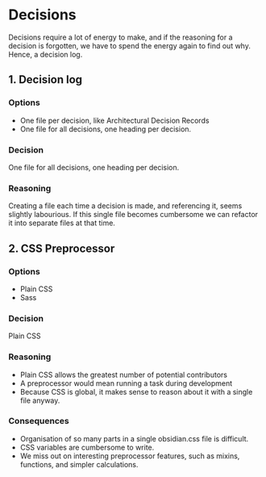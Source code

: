 # Decisions

Decisions require a lot of energy to make, and if the reasoning for a decision is forgotten, we have to spend the energy again to find out why. Hence, a decision log.

## 1. Decision log

### Options

- One file per decision, like Architectural Decision Records
- One file for all decisions, one heading per decision.

### Decision

One file for all decisions, one heading per decision.

### Reasoning

Creating a file each time a decision is made, and referencing it, seems slightly labourious. If this single file becomes cumbersome we can refactor it into separate files at that time.

## 2. CSS Preprocessor

### Options
- Plain CSS
- Sass

### Decision

Plain CSS

### Reasoning

- Plain CSS allows the greatest number of potential contributors
- A preprocessor would mean running a task during development
- Because CSS is global, it makes sense to reason about it with a single file anyway.

### Consequences

- Organisation of so many parts in a single obsidian.css file is difficult.
- CSS variables are cumbersome to write.
- We miss out on interesting preprocessor features, such as mixins, functions, and simpler calculations.
